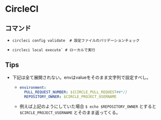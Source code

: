# CircleCI
## コマンド
- ```
  circleci config validate  # 設定ファイルのバリデーションチェック
  ```
- ```
  circleci local execute` # ローカルで実行
  ```

## Tips
- 下記は全て展開されない。envはvalueをそのまま文字列で設定すべし。
  - ```yml
    environment:
      PULL_REQUEST_NUMBER: ${CIRCLE_PULL_REQUEST##*/}
      REPOSITORY_OWNER: $CIRCLE_PROJECT_USERNAME
    ```

  - 例えば上記のようにしていた場合 `$ echo $REPOSITORY_OWNER` とすると `$CIRCLE_PROJECT_USERNAME` とそのまま返ってくる。
  